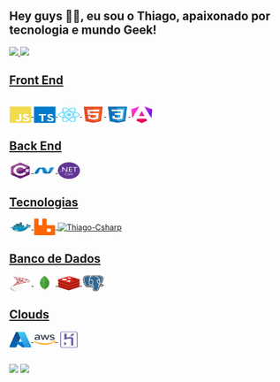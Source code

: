 ## Hey guys 🖖🏽, eu sou o Thiago, apaixonado por tecnologia e mundo Geek!
<div style="display: flex; align-items: flex-start;">
  <a href="https://github.com/tsdeveloper/tsdeveloper">
  <img height:180em src="https://github-readme-stats.vercel.app/api?username=tsdeveloper&show=reviews,discussions_started,discussions_answered,prs_merged,prs_merged_percentage&include_all_commits=true&count_private=true&theme=dracula&show_icons=true" >
  <img height:180em src="https://github-readme-stats.vercel.app/api/top-langs/?username=tsdeveloper&theme=dracula">
</div>

## Front End
<div style="display: inline_block"><br>
  <img align="center" alt="Thiago-Js" height="30" width="40" src="https://raw.githubusercontent.com/devicons/devicon/master/icons/javascript/javascript-plain.svg">
  <img align="center" alt="Thiago-Ts" height="30" width="40" src="https://raw.githubusercontent.com/devicons/devicon/master/icons/typescript/typescript-plain.svg">
  <img align="center" alt="Thiago-React" height="30" width="40" src="https://raw.githubusercontent.com/devicons/devicon/master/icons/react/react-original.svg">
  <img align="center" alt="Thiago-HTML" height="30" width="40" src="https://raw.githubusercontent.com/devicons/devicon/master/icons/html5/html5-original.svg">
  <img align="center" alt="Thiago-CSS" height="30" width="40" src="https://raw.githubusercontent.com/devicons/devicon/master/icons/css3/css3-original.svg">
  <img align="center" alt="Thiago-Angular" height="30" width="40" src="https://github.com/devicons/devicon/blob/master/icons/angular/angular-original.svg">

## Back End
  <img align="center" alt="Thiago-Csharp" height="30" width="40" src="https://raw.githubusercontent.com/devicons/devicon/master/icons/csharp/csharp-original.svg">
  <img align="center" alt="Thiago-DotNet" height="30" width="40" src="https://github.com/devicons/devicon/blob/master/icons/dot-net/dot-net-original.svg">
  <img align="center" alt="Thiago-DotNet" height="30" width="40" src="https://github.com/devicons/devicon/blob/master/icons/dotnetcore/dotnetcore-original.svg">
  
## Tecnologias
  <img align="center" alt="Thiago-Csharp" height="30" width="40" src="https://raw.githubusercontent.com/devicons/devicon/master/icons/docker/docker-original.svg">
  <img align="center" alt="Thiago-Csharp" height="30" width="40" src="https://raw.githubusercontent.com/devicons/devicon/master/icons/rabbitmq/rabbitmq-original.svg">
  <img align="center" alt="Thiago-Csharp" height="30" width="40" src="https://img.shields.io/badge/Apache%20Kafka-000?style=for-the-badge&logo=apachekafka">

## Banco de Dados
  <img align="center" alt="Thiago-Csharp" height="30" width="40" src="https://raw.githubusercontent.com/devicons/devicon/master/icons/microsoftsqlserver/microsoftsqlserver-original.svg">
  <img align="center" alt="Thiago-Csharp" height="30" width="40" src="https://raw.githubusercontent.com/devicons/devicon/master/icons/mongodb/mongodb-original.svg">
  <img align="center" alt="Thiago-Csharp" height="30" width="40" src="https://raw.githubusercontent.com/devicons/devicon/master/icons/redis/redis-original.svg">
  <img align="center" alt="Thiago-Csharp" height="30" width="40" src="https://raw.githubusercontent.com/devicons/devicon/master/icons/postgresql/postgresql-original.svg">


 ## Clouds
  <img align="center" alt="Thiago-Csharp" height="30" width="40" src="https://raw.githubusercontent.com/devicons/devicon/master/icons/azure/azure-original.svg">
  <img align="center" alt="Thiago-Csharp" height="30" width="40" src="https://raw.githubusercontent.com/devicons/devicon/master/icons/amazonwebservices/amazonwebservices-original-wordmark.svg">
  <img align="center" alt="Thiago-Csharp" height="30" width="40" src="https://raw.githubusercontent.com/devicons/devicon/master/icons/heroku/heroku-original.svg">

  
</div>
  
  ##
 
<div> 
   <a href = "mailto:thiago.contato.developer@gmail.com"><img src="https://img.shields.io/badge/-Gmail-%23333?style=for-the-badge&logo=gmail&logoColor=white" target="_blank"></a>
  <a href="https://www.linkedin.com/in/thiago-almeida-developer/" target="_blank"><img src="https://img.shields.io/badge/-LinkedIn-%230077B5?style=for-the-badge&logo=linkedin&logoColor=white" target="_blank"></a> 
  
</div>
